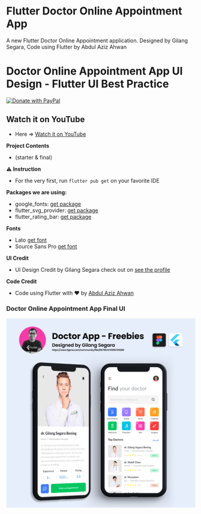 # Flutter Doctor Online Appointment App

A new Flutter Doctor Online Appointment application. Designed by Gilang Segara, Code using Flutter by Abdul Aziz Ahwan

# Doctor Online Appointment App UI Design - Flutter UI Best Practice

[![Donate with PayPal](https://raw.githubusercontent.com/aha999/DonateButtons/master/Paypal.png)](https://paypal.me/abdulazizahwan)

## Watch it on YouTube

- Here => [Watch it on YouTube](https://youtu.be/S6tpzZ0jduc)

**Project Contents**

- (starter & final)

**⚠️ Instruction**

- For the very first, run `flutter pub get` on your favorite IDE

**Packages we are using:**

- google_fonts: [get package](https://pub.dev/packages/google_fonts)
- flutter_svg_provider: [get package](https://pub.dev/packages/flutter_svg_provider)
- flutter_rating_bar: [get package](https://pub.dev/packages/flutter_rating_bar)

**Fonts**

- Lato [get font](https://fonts.google.com/specimen/Lato)
- Source Sans Pro [get font](https://fonts.google.com/specimen/Source+Sans+Pro)

**UI Credit**

- UI Design Credit by Gilang Segara check out on [see the profile](https://www.figma.com/community/file/867963472996705280)

**Code Credit**

- Code using Flutter with ❤️ by [Abdul Aziz Ahwan](https://youtube.com/abdulazizahwanID)

### Doctor Online Appointment App Final UI

[![Doctor Online Appointment App UI Design](/img-ui.png)](https://www.figma.com/community/file/867963472996705280)
